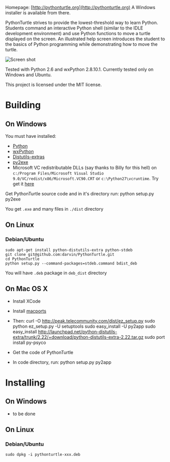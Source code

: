 Homepage: [http://pythonturtle.org](http://pythonturtle.org)
A Windows installer is available from there.

PythonTurtle strives to provide the lowest-threshold way to learn Python. Students command an interactive Python shell (similar to the IDLE development environment) and use Python functions to move a turtle displayed on the screen. An illustrated help screen introduces the student to the basics of Python programming while demonstrating how to move the turtle.

![Screen shot](http://pythonturtle.org/screenshot.gif)

Tested with Python 2.6 and wxPython 2.8.10.1. Currently tested only on Windows and Ubuntu.

This project is licensed under the MIT license.

# Building

## On Windows

You must have installed:

 - [Python](http://www.activestate.com/activepython)
 - [wxPython](http://www.wxpython.org/)
 - [Distutils-extras](https://launchpad.net/python-distutils-extra)
 - [py2exe](http://www.py2exe.org/)
 - Microsoft VC redistributable DLLs (say thanks to Billy for this hell) on `c:/Program Files/Microsoft Visual Studio 9.0/VC/redist/x86/Microsoft.VC90.CRT` or `c:\Python27\vcruntime`. Try get it [here](http://www.microsoft.com/downloads/details.aspx?familyid=32bc1bee-a3f9-4c13-9c99-220b62a191ee&displaylang=en)

Get PythonTurtle source code and in it's directory run:
    python setup.py py2exe

You get `.exe` and many files in `./dist` directory

## On Linux

### Debian/Ubuntu

    sudo apt-get install python-distutils-extra python-stdeb 
    git clone git@github.com:darvin/PythonTurtle.git
    cd PythonTurtle
    python setup.py --command-packages=stdeb.command bdist_deb

You will have `.deb` package in `deb_dist` directory


## On Mac OS X

 - Install XCode
 - Install [macports](http://www.macports.org/)
 - Then:
      curl -O http://peak.telecommunity.com/dist/ez_setup.py
      sudo python ez_setup.py -U setuptools
      sudo easy_install -U py2app
      sudo easy_install http://launchpad.net/python-distutils-extra/trunk/2.22/+download/python-distutils-extra-2.22.tar.gz
      sudo port install py-psyco

 - Get the code of PythonTurtle
 - In code directory, run:
      python setup.py py2app

# Installing

## On Windows

- to be done

## On Linux

### Debian/Ubuntu

    sudo dpkg -i pythonturtle-xxx.deb
